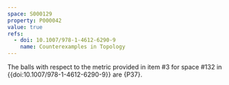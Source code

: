 ```yaml
---
space: S000129
property: P000042
value: true
refs:
  - doi: 10.1007/978-1-4612-6290-9
    name: Counterexamples in Topology
---
```


The balls with respect to the metric provided in item #3 for space #132 in {{doi:10.1007/978-1-4612-6290-9}} are {P37}.
